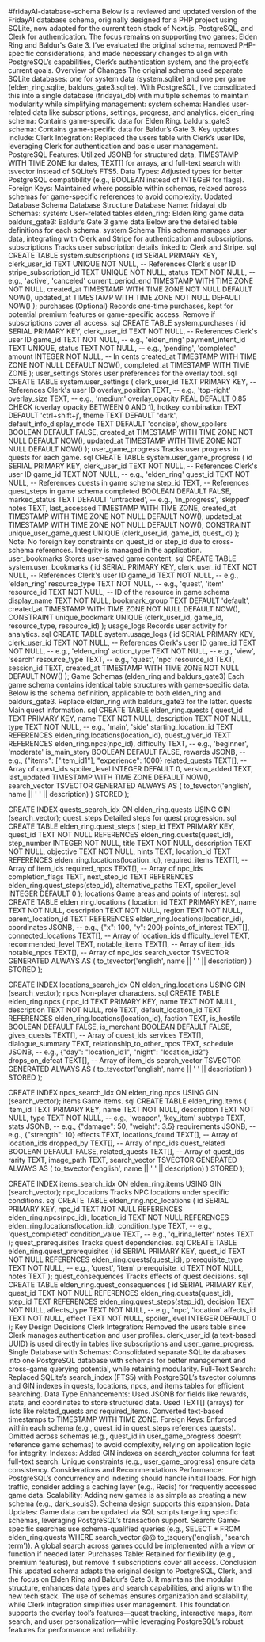 #fridayAI-database-schema
Below is a reviewed and updated version of the FridayAI database schema, originally designed for a PHP project using SQLite, now adapted for the current tech stack of Next.js, PostgreSQL, and Clerk for authentication. The focus remains on supporting two games: Elden Ring and Baldur's Gate 3. I’ve evaluated the original schema, removed PHP-specific considerations, and made necessary changes to align with PostgreSQL’s capabilities, Clerk’s authentication system, and the project’s current goals.
Overview of Changes
The original schema used separate SQLite databases: one for system data (system.sqlite) and one per game (elden_ring.sqlite, baldurs_gate3.sqlite). With PostgreSQL, I’ve consolidated this into a single database (fridayai_db) with multiple schemas to maintain modularity while simplifying management:
system schema: Handles user-related data like subscriptions, settings, progress, and analytics.
elden_ring schema: Contains game-specific data for Elden Ring.
baldurs_gate3 schema: Contains game-specific data for Baldur’s Gate 3.
Key updates include:
Clerk Integration: Replaced the users table with Clerk’s user IDs, leveraging Clerk for authentication and basic user management.
PostgreSQL Features: Utilized JSONB for structured data, TIMESTAMP WITH TIME ZONE for dates, TEXT[] for arrays, and full-text search with tsvector instead of SQLite’s FTS5.
Data Types: Adjusted types for better PostgreSQL compatibility (e.g., BOOLEAN instead of INTEGER for flags).
Foreign Keys: Maintained where possible within schemas, relaxed across schemas for game-specific references to avoid complexity.
Updated Database Schema
Database Structure
Database Name: fridayai_db
Schemas:
system: User-related tables
elden_ring: Elden Ring game data
baldurs_gate3: Baldur’s Gate 3 game data
Below are the detailed table definitions for each schema.
system Schema
This schema manages user data, integrating with Clerk and Stripe for authentication and subscriptions.
subscriptions
Tracks user subscription details linked to Clerk and Stripe.
sql
CREATE TABLE system.subscriptions (
    id SERIAL PRIMARY KEY,
    clerk_user_id TEXT UNIQUE NOT NULL, -- References Clerk's user ID
    stripe_subscription_id TEXT UNIQUE NOT NULL,
    status TEXT NOT NULL, -- e.g., 'active', 'canceled'
    current_period_end TIMESTAMP WITH TIME ZONE NOT NULL,
    created_at TIMESTAMP WITH TIME ZONE NOT NULL DEFAULT NOW(),
    updated_at TIMESTAMP WITH TIME ZONE NOT NULL DEFAULT NOW()
);
purchases (Optional)
Records one-time purchases, kept for potential premium features or game-specific access. Remove if subscriptions cover all access.
sql
CREATE TABLE system.purchases (
    id SERIAL PRIMARY KEY,
    clerk_user_id TEXT NOT NULL, -- References Clerk's user ID
    game_id TEXT NOT NULL, -- e.g., 'elden_ring'
    payment_intent_id TEXT UNIQUE,
    status TEXT NOT NULL, -- e.g., 'pending', 'completed'
    amount INTEGER NOT NULL, -- In cents
    created_at TIMESTAMP WITH TIME ZONE NOT NULL DEFAULT NOW(),
    completed_at TIMESTAMP WITH TIME ZONE
);
user_settings
Stores user preferences for the overlay tool.
sql
CREATE TABLE system.user_settings (
    clerk_user_id TEXT PRIMARY KEY, -- References Clerk's user ID
    overlay_position TEXT, -- e.g., 'top-right'
    overlay_size TEXT, -- e.g., 'medium'
    overlay_opacity REAL DEFAULT 0.85 CHECK (overlay_opacity BETWEEN 0 AND 1),
    hotkey_combination TEXT DEFAULT 'ctrl+shift+j',
    theme TEXT DEFAULT 'dark',
    default_info_display_mode TEXT DEFAULT 'concise',
    show_spoilers BOOLEAN DEFAULT FALSE,
    created_at TIMESTAMP WITH TIME ZONE NOT NULL DEFAULT NOW(),
    updated_at TIMESTAMP WITH TIME ZONE NOT NULL DEFAULT NOW()
);
user_game_progress
Tracks user progress in quests for each game.
sql
CREATE TABLE system.user_game_progress (
    id SERIAL PRIMARY KEY,
    clerk_user_id TEXT NOT NULL, -- References Clerk's user ID
    game_id TEXT NOT NULL, -- e.g., 'elden_ring'
    quest_id TEXT NOT NULL, -- References quests in game schema
    step_id TEXT, -- References quest_steps in game schema
    completed BOOLEAN DEFAULT FALSE,
    marked_status TEXT DEFAULT 'untracked', -- e.g., 'in_progress', 'skipped'
    notes TEXT,
    last_accessed TIMESTAMP WITH TIME ZONE,
    created_at TIMESTAMP WITH TIME ZONE NOT NULL DEFAULT NOW(),
    updated_at TIMESTAMP WITH TIME ZONE NOT NULL DEFAULT NOW(),
    CONSTRAINT unique_user_game_quest UNIQUE (clerk_user_id, game_id, quest_id)
);
Note: No foreign key constraints on quest_id or step_id due to cross-schema references. Integrity is managed in the application.
user_bookmarks
Stores user-saved game content.
sql
CREATE TABLE system.user_bookmarks (
    id SERIAL PRIMARY KEY,
    clerk_user_id TEXT NOT NULL, -- References Clerk's user ID
    game_id TEXT NOT NULL, -- e.g., 'elden_ring'
    resource_type TEXT NOT NULL, -- e.g., 'quest', 'item'
    resource_id TEXT NOT NULL, -- ID of the resource in game schema
    display_name TEXT NOT NULL,
    bookmark_group TEXT DEFAULT 'default',
    created_at TIMESTAMP WITH TIME ZONE NOT NULL DEFAULT NOW(),
    CONSTRAINT unique_bookmark UNIQUE (clerk_user_id, game_id, resource_type, resource_id)
);
usage_logs
Records user activity for analytics.
sql
CREATE TABLE system.usage_logs (
    id SERIAL PRIMARY KEY,
    clerk_user_id TEXT NOT NULL, -- References Clerk's user ID
    game_id TEXT NOT NULL, -- e.g., 'elden_ring'
    action_type TEXT NOT NULL, -- e.g., 'view', 'search'
    resource_type TEXT, -- e.g., 'quest', 'npc'
    resource_id TEXT,
    session_id TEXT,
    created_at TIMESTAMP WITH TIME ZONE NOT NULL DEFAULT NOW()
);
Game Schemas (elden_ring and baldurs_gate3)
Each game schema contains identical table structures with game-specific data. Below is the schema definition, applicable to both elden_ring and baldurs_gate3. Replace elden_ring with baldurs_gate3 for the latter.
quests
Main quest information.
sql
CREATE TABLE elden_ring.quests (
    quest_id TEXT PRIMARY KEY,
    name TEXT NOT NULL,
    description TEXT NOT NULL,
    type TEXT NOT NULL, -- e.g., 'main', 'side'
    starting_location_id TEXT REFERENCES elden_ring.locations(location_id),
    quest_giver_id TEXT REFERENCES elden_ring.npcs(npc_id),
    difficulty TEXT, -- e.g., 'beginner', 'moderate'
    is_main_story BOOLEAN DEFAULT FALSE,
    rewards JSONB, -- e.g., {"items": ["item_id1"], "experience": 1000}
    related_quests TEXT[], -- Array of quest_ids
    spoiler_level INTEGER DEFAULT 0,
    version_added TEXT,
    last_updated TIMESTAMP WITH TIME ZONE DEFAULT NOW(),
    search_vector TSVECTOR GENERATED ALWAYS AS (
        to_tsvector('english', name || ' ' || description)
    ) STORED
);

CREATE INDEX quests_search_idx ON elden_ring.quests USING GIN (search_vector);
quest_steps
Detailed steps for quest progression.
sql
CREATE TABLE elden_ring.quest_steps (
    step_id TEXT PRIMARY KEY,
    quest_id TEXT NOT NULL REFERENCES elden_ring.quests(quest_id),
    step_number INTEGER NOT NULL,
    title TEXT NOT NULL,
    description TEXT NOT NULL,
    objective TEXT NOT NULL,
    hints TEXT,
    location_id TEXT REFERENCES elden_ring.locations(location_id),
    required_items TEXT[], -- Array of item_ids
    required_npcs TEXT[], -- Array of npc_ids
    completion_flags TEXT,
    next_step_id TEXT REFERENCES elden_ring.quest_steps(step_id),
    alternative_paths TEXT,
    spoiler_level INTEGER DEFAULT 0
);
locations
Game areas and points of interest.
sql
CREATE TABLE elden_ring.locations (
    location_id TEXT PRIMARY KEY,
    name TEXT NOT NULL,
    description TEXT NOT NULL,
    region TEXT NOT NULL,
    parent_location_id TEXT REFERENCES elden_ring.locations(location_id),
    coordinates JSONB, -- e.g., {"x": 100, "y": 200}
    points_of_interest TEXT[],
    connected_locations TEXT[], -- Array of location_ids
    difficulty_level TEXT,
    recommended_level TEXT,
    notable_items TEXT[], -- Array of item_ids
    notable_npcs TEXT[], -- Array of npc_ids
    search_vector TSVECTOR GENERATED ALWAYS AS (
        to_tsvector('english', name || ' ' || description)
    ) STORED
);

CREATE INDEX locations_search_idx ON elden_ring.locations USING GIN (search_vector);
npcs
Non-player characters.
sql
CREATE TABLE elden_ring.npcs (
    npc_id TEXT PRIMARY KEY,
    name TEXT NOT NULL,
    description TEXT NOT NULL,
    role TEXT,
    default_location_id TEXT REFERENCES elden_ring.locations(location_id),
    faction TEXT,
    is_hostile BOOLEAN DEFAULT FALSE,
    is_merchant BOOLEAN DEFAULT FALSE,
    gives_quests TEXT[], -- Array of quest_ids
    services TEXT[],
    dialogue_summary TEXT,
    relationship_to_other_npcs TEXT,
    schedule JSONB, -- e.g., {"day": "location_id1", "night": "location_id2"}
    drops_on_defeat TEXT[], -- Array of item_ids
    search_vector TSVECTOR GENERATED ALWAYS AS (
        to_tsvector('english', name || ' ' || description)
    ) STORED
);

CREATE INDEX npcs_search_idx ON elden_ring.npcs USING GIN (search_vector);
items
Game items.
sql
CREATE TABLE elden_ring.items (
    item_id TEXT PRIMARY KEY,
    name TEXT NOT NULL,
    description TEXT NOT NULL,
    type TEXT NOT NULL, -- e.g., 'weapon', 'key_item'
    subtype TEXT,
    stats JSONB, -- e.g., {"damage": 50, "weight": 3.5}
    requirements JSONB, -- e.g., {"strength": 10}
    effects TEXT,
    locations_found TEXT[], -- Array of location_ids
    dropped_by TEXT[], -- Array of npc_ids
    quest_related BOOLEAN DEFAULT FALSE,
    related_quests TEXT[], -- Array of quest_ids
    rarity TEXT,
    image_path TEXT,
    search_vector TSVECTOR GENERATED ALWAYS AS (
        to_tsvector('english', name || ' ' || description)
    ) STORED
);

CREATE INDEX items_search_idx ON elden_ring.items USING GIN (search_vector);
npc_locations
Tracks NPC locations under specific conditions.
sql
CREATE TABLE elden_ring.npc_locations (
    id SERIAL PRIMARY KEY,
    npc_id TEXT NOT NULL REFERENCES elden_ring.npcs(npc_id),
    location_id TEXT NOT NULL REFERENCES elden_ring.locations(location_id),
    condition_type TEXT, -- e.g., 'quest_completed'
    condition_value TEXT, -- e.g., 'q_irina_letter'
    notes TEXT
);
quest_prerequisites
Tracks quest dependencies.
sql
CREATE TABLE elden_ring.quest_prerequisites (
    id SERIAL PRIMARY KEY,
    quest_id TEXT NOT NULL REFERENCES elden_ring.quests(quest_id),
    prerequisite_type TEXT NOT NULL, -- e.g., 'quest', 'item'
    prerequisite_id TEXT NOT NULL,
    notes TEXT
);
quest_consequences
Tracks effects of quest decisions.
sql
CREATE TABLE elden_ring.quest_consequences (
    id SERIAL PRIMARY KEY,
    quest_id TEXT NOT NULL REFERENCES elden_ring.quests(quest_id),
    step_id TEXT REFERENCES elden_ring.quest_steps(step_id),
    decision TEXT NOT NULL,
    affects_type TEXT NOT NULL, -- e.g., 'npc', 'location'
    affects_id TEXT NOT NULL,
    effect TEXT NOT NULL,
    spoiler_level INTEGER DEFAULT 0
);
Key Design Decisions
Clerk Integration:
Removed the users table since Clerk manages authentication and user profiles. clerk_user_id (a text-based UUID) is used directly in tables like subscriptions and user_game_progress.
Single Database with Schemas:
Consolidated separate SQLite databases into one PostgreSQL database with schemas for better management and cross-game querying potential, while retaining modularity.
Full-Text Search:
Replaced SQLite’s search_index (FTS5) with PostgreSQL’s tsvector columns and GIN indexes in quests, locations, npcs, and items tables for efficient searching.
Data Type Enhancements:
Used JSONB for fields like rewards, stats, and coordinates to store structured data.
Used TEXT[] (arrays) for lists like related_quests and required_items.
Converted text-based timestamps to TIMESTAMP WITH TIME ZONE.
Foreign Keys:
Enforced within each schema (e.g., quest_id in quest_steps references quests).
Omitted across schemas (e.g., quest_id in user_game_progress doesn’t reference game schemas) to avoid complexity, relying on application logic for integrity.
Indexes:
Added GIN indexes on search_vector columns for fast full-text search.
Unique constraints (e.g., user_game_progress) ensure data consistency.
Considerations and Recommendations
Performance: PostgreSQL’s concurrency and indexing should handle initial loads. For high traffic, consider adding a caching layer (e.g., Redis) for frequently accessed game data.
Scalability: Adding new games is as simple as creating a new schema (e.g., dark_souls3). Schema design supports this expansion.
Data Updates: Game data can be updated via SQL scripts targeting specific schemas, leveraging PostgreSQL’s transaction support.
Search: Game-specific searches use schema-qualified queries (e.g., SELECT * FROM elden_ring.quests WHERE search_vector @@ to_tsquery('english', 'search term')). A global search across games could be implemented with a view or function if needed later.
Purchases Table: Retained for flexibility (e.g., premium features), but remove if subscriptions cover all access.
Conclusion
This updated schema adapts the original design to PostgreSQL, Clerk, and the focus on Elden Ring and Baldur’s Gate 3. It maintains the modular structure, enhances data types and search capabilities, and aligns with the new tech stack. The use of schemas ensures organization and scalability, while Clerk integration simplifies user management. This foundation supports the overlay tool’s features—quest tracking, interactive maps, item search, and user personalization—while leveraging PostgreSQL’s robust features for performance and reliability.